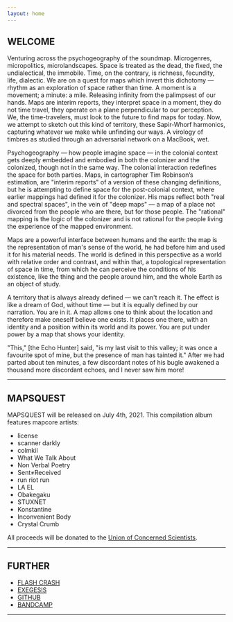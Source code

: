 ```yaml
---
layout: home
---
```

## WELCOME
Venturing across the psychogeography of the soundmap. Microgenres, micropolitics, microlandscapes. Space is treated as the dead, the fixed, the undialectical, the immobile. Time, on the contrary, is richness, fecundity, life, dialectic. We are on a quest for maps which invert this dichotomy — rhythm as an exploration of space rather than time. A moment is a movement; a minute: a mile. Releasing infinity from the palimpsest of our hands. Maps are interim reports, they interpret space in a moment, they do not time travel, they operate on a plane perpendicular to our perception. We, the time-travelers, must look to the future to find maps for today. Now, we attempt to sketch out this kind of territory, these Sapir-Whorf harmonics, capturing whatever we make while unfinding our ways. A virology of timbres as studied through an adversarial network on a MacBook, wet.

Psychogeography — how people imagine space — in the colonial context gets deeply embedded and embodied in both the colonizer and the colonized, though not in the same way. The colonial interaction redefines the space for both parties. Maps, in cartographer Tim Robinson’s estimation, are "interim reports" of a version of these changing definitions, but he is attempting to define space for the post-colonial context, where earlier mappings had defined it for the colonizer. His maps reflect both "real and spectral spaces", in the vein of "deep maps" — a map of a place not divorced from the people who are there, but for those people. The "rational" mapping is the logic of the colonizer and is not rational for the people living the experience of the mapped environment.

Maps are a powerful interface between humans and the earth: the map is the representation of man's sense of the world, he had before him and used it for his material needs. The world is defined in this perspective as a world with relative order and contrast, and within that, a topological representation of space in time, from which he can perceive the conditions of his existence, like the thing and the people around him, and the whole Earth as an object of study.

A territory that is always already defined — we can't reach it. The effect is like a dream of God, without time — but it is equally defined by our narration. You are in it. A map allows one to think about the location and therefore make oneself believe one exists. It places one there, with an identity and a position within its world and its power. You are put under power by a map that shows your identity.

"This," [the Echo Hunter] said, "is my last visit to this valley; it was once a favourite spot of mine, but the presence of man has tainted it." After we had parted about ten minutes, a few discordant notes of his bugle awakened a thousand more discordant echoes, and I never saw him more!

---

## MAPSQUEST

MAPSQUEST will be released on July 4th, 2021. This compilation album features mapcore artists:


 - license
 - scanner darkly
 - colmkil
 - What We Talk About
 - Non Verbal Poetry
 - Sent≠Received
 - run riot run
 - LA EL
 - Obakegaku
 - STUXNET
 - Konstantine
 - Inconvenient Body
 - Crystal Crumb

All proceeds will be donated to the <a href="https://www.ucsusa.org/">Union of Concerned Scientists</a>.

---

## FURTHER

 - [FLASH CRASH](https://flashcrash.net)
 - [EXEGESIS](https://northern-information.github.io/mapcore)
 - [GITHUB](https://github.com/northern-information/mapcorps.net)
 - [BANDCAMP](https://mapcorps.bandcamp.com)

---
